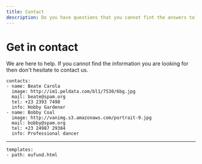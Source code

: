 ```yaml
---
title: Contact
description: Do you have questions that you cannot fint the answers to? Then please contact us.
---
```


# Get in contact

We are here to help. If you cannot find the information you are looking for then don't hesitate to contact us. 

```styledYaml
contacts:
- name: Beate Carola
  image: http://im1.peldata.com/bl1/7530/6bg.jpg
  mail: beate@spam.org
  tel: +23 2393 7498
  info: Hobby Gardener
- name: Bobby Coal
  image: http://vanimg.s3.amazonaws.com/portrait-9.jpg
  mail: bobby@spam.org
  tel: +23 24987 29384
  info: Professional dancer
```

---------

```styledYaml
templates:
- path: eufund.html
```